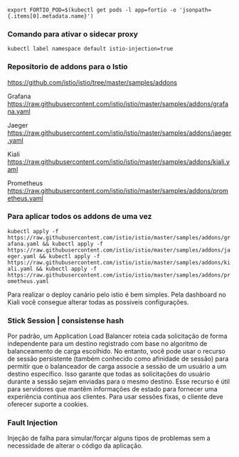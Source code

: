 ###

``export FORTIO_POD=$(kubectl get pods -l app=fortio -o 'jsonpath={.items[0].metadata.name}')``

### Comando para ativar o sidecar proxy

``kubectl label namespace default istio-injection=true``

### Repositorio de addons para o Istio

https://github.com/istio/istio/tree/master/samples/addons

Grafana 
https://raw.githubusercontent.com/istio/istio/master/samples/addons/grafana.yaml

Jaeger
https://raw.githubusercontent.com/istio/istio/master/samples/addons/jaeger.yaml

Kiali
https://raw.githubusercontent.com/istio/istio/master/samples/addons/kiali.yaml

Prometheus
https://raw.githubusercontent.com/istio/istio/master/samples/addons/prometheus.yaml

### Para aplicar todos os addons de uma vez

``kubectl apply -f https://raw.githubusercontent.com/istio/istio/master/samples/addons/grafana.yaml && kubectl apply -f https://raw.githubusercontent.com/istio/istio/master/samples/addons/jaeger.yaml && kubectl apply -f https://raw.githubusercontent.com/istio/istio/master/samples/addons/kiali.yaml && kubectl apply -f https://raw.githubusercontent.com/istio/istio/master/samples/addons/prometheus.yaml``

Para realizar o deploy canário pelo istio é bem simples. Pela dashboard no Kiali você consegue alterar todas as possiveis configurações.

### Stick Session | consistense hash

Por padrão, um Application Load Balancer roteia cada solicitação de forma independente para um destino registrado com base no algoritmo de balanceamento de carga escolhido. No entanto, você pode usar o recurso de sessão persistente (também conhecido como afinidade de sessão) para permitir que o balanceador de carga associe a sessão de um usuário a um destino específico. Isso garante que todas as solicitações do usuário durante a sessão sejam enviadas para o mesmo destino. Esse recurso é útil para servidores que mantêm informações de estado para fornecer uma experiência contínua aos clientes. Para usar sessões fixas, o cliente deve oferecer suporte a cookies.

### Fault Injection

Injeção de falha para simular/forçar alguns tipos de problemas sem a necessidade de alterar o código da aplicação.